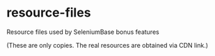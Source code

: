# resource-files
Resource files used by SeleniumBase bonus features

(These are only copies. The real resources are obtained via CDN link.)
